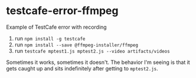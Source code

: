 # testcafe-error-ffmpeg

Example of TestCafe error with recording

1. run `npm install -g testcafe`
2. run `npm install --save @ffmpeg-installer/ffmpeg`
3. run `testcafe mptest1.js mptest2.js --video artifacts/videos`


Sometimes it works, sometimes it doesn't. The behavior I'm seeing is that it gets caught up and sits indefinitely after getting to `mptest2.js`.

